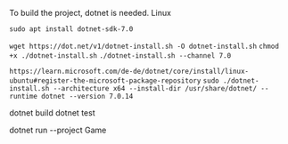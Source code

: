 To build the project, dotnet is needed.
Linux

`sudo apt install dotnet-sdk-7.0`

`wget https://dot.net/v1/dotnet-install.sh -O dotnet-install.sh`
`chmod +x ./dotnet-install.sh`
`./dotnet-install.sh --channel 7.0`

`https://learn.microsoft.com/de-de/dotnet/core/install/linux-ubuntu#register-the-microsoft-package-repository`
`sudo ./dotnet-install.sh --architecture x64 --install-dir /usr/share/dotnet/ --runtime dotnet --version 7.0.14`

dotnet build
dotnet test

dotnet run --project Game